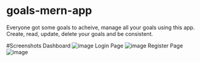 # goals-mern-app
Everyone got some goals to acheive, manage all your goals using this app. Create, read, update, delete your goals and be consistent.

#Screenshots
Dashboard
![image](https://user-images.githubusercontent.com/69900562/166909304-de5bc7f2-28b9-458d-b22c-71ce1fca2c39.png)
Login Page
![image](https://user-images.githubusercontent.com/69900562/166909384-0c9b62bd-9db7-43c3-ae0d-9a924b95b81e.png)
Register Page
![image](https://user-images.githubusercontent.com/69900562/166909423-4dc1c30e-72e7-44e3-90e0-d498cfc54d11.png)
